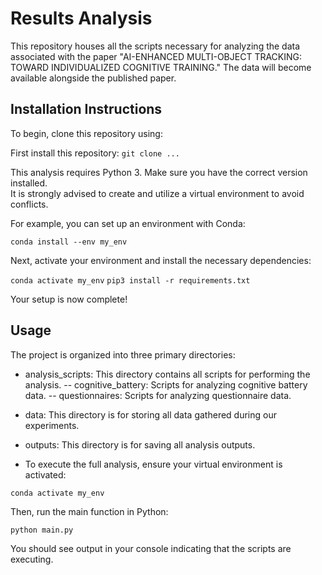 # Results Analysis
This repository houses all the scripts necessary for analyzing the data associated with the paper 
"AI-ENHANCED MULTI-OBJECT TRACKING: TOWARD INDIVIDUALIZED COGNITIVE TRAINING." 
The data will become available alongside the published paper.

## Installation Instructions
To begin, clone this repository using:

First install this repository:
`git clone ...`

This analysis requires Python 3. Make sure you have the correct version installed.  
It is strongly advised to create and utilize a virtual environment to avoid conflicts. 

For example, you can set up an environment with Conda:

`conda install --env my_env`

Next, activate your environment and install the necessary dependencies:

`conda activate my_env`
`pip3 install -r requirements.txt`

Your setup is now complete!

## Usage

The project is organized into three primary directories:

- analysis_scripts: This directory contains all scripts for performing the analysis.
-- cognitive_battery: Scripts for analyzing cognitive battery data.
-- questionnaires: Scripts for analyzing questionnaire data.
- data: This directory is for storing all data gathered during our experiments.
- outputs: This directory is for saving all analysis outputs.

- To execute the full analysis, ensure your virtual environment is activated:

`conda activate my_env`

Then, run the main function in Python:

`python main.py`

You should see output in your console indicating that the scripts are executing.